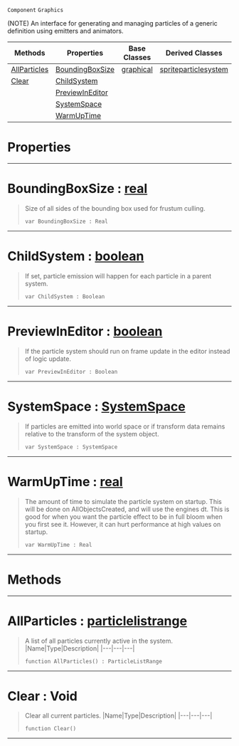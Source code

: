  `Component` `Graphics`



(NOTE) An interface for generating and managing particles of a generic definition using emitters and animators.

|Methods|Properties|Base Classes|Derived Classes|
|---|---|---|---|
|[ AllParticles](particlesystem.md#allparticles-zilch-engine)|[ BoundingBoxSize](particlesystem.md#boundingboxsize-zilch-eng)|[graphical](graphical.md)|[spriteparticlesystem](spriteparticlesystem.md)|
|[ Clear](particlesystem.md#clear-void)|[ ChildSystem](particlesystem.md#childsystem-zilch-engine)| | |
| |[ PreviewInEditor](particlesystem.md#previewineditor-zilch-eng)| | |
| |[ SystemSpace](particlesystem.md#systemspace-zilch-engine)| | |
| |[ WarmUpTime](particlesystem.md#warmuptime-zilch-engine-d)| | |


 #  Properties


---  
 #  BoundingBoxSize : [real](../nada_base_types/real.md)

> Size of all sides of the bounding box used for frustum culling.
> ```TS:Nada
> var BoundingBoxSize : Real


---  
 #  ChildSystem : [boolean](../nada_base_types/boolean.md)

> If set, particle emission will happen for each particle in a parent system.
> ```TS:Nada
> var ChildSystem : Boolean


---  
 #  PreviewInEditor : [boolean](../nada_base_types/boolean.md)

> If the particle system should run on frame update in the editor instead of logic update.
> ```TS:Nada
> var PreviewInEditor : Boolean


---  
 #  SystemSpace : [SystemSpace](../enum_reference.md#systemspace)

> If particles are emitted into world space or if transform data remains relative to the transform of the system object.
> ```TS:Nada
> var SystemSpace : SystemSpace


---  
 #  WarmUpTime : [real](../nada_base_types/real.md)

> The amount of time to simulate the particle system on startup. This will be done on AllObjectsCreated, and will use the engines dt. This is good for when you want the particle effect to be in full bloom when you first see it. However, it can hurt performance at high values on startup.
> ```TS:Nada
> var WarmUpTime : Real


---  
 #  Methods


---  
 #  AllParticles : [particlelistrange](particlelistrange.md)

> A list of all particles currently active in the system.
> |Name|Type|Description|
> |---|---|---|
> ```TS:Nada
> function AllParticles() : ParticleListRange
> ``` 


---  
 #  Clear : Void

> Clear all current particles.
> |Name|Type|Description|
> |---|---|---|
> ```TS:Nada
> function Clear()
> ``` 


---  
 

 